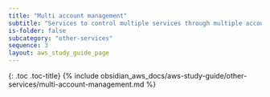 ```yaml
---
title: "Multi account management"
subtitle: "Services to control multiple services through multiple accounts"
is-folder: false
subcategory: "other-services"
sequence: 3
layout: aws_study_guide_page
---
```


{: .toc .toc-title}
{% include obsidian_aws_docs/aws-study-guide/other-services/multi-account-management.md %}